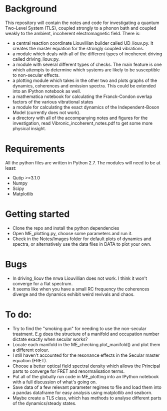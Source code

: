 
# Background

This repository will contain the notes and code for investigating a quantum Two-Level System (TLS), coupled strongly to a phonon bath and coupled weakly to the ambient, incoherent electromagnetic field.
There is:
- a central reaction coordinate Liouvillian builder called UD_liouv.py. It creates the master equation for the strongly coupled vibrations.
- a module which deals with all of the different types of incoherent driving called driving_liouv.py.
- a module with several different types of checks. The main feature is one which attempts to determine which systems are likely to be susceptible to non-secular effects.
- a plotting module which takes in the other two and plots graphs of the dynamics, coherences and emission spectra. This could be extended into an IPython notebook as well.
- a mathematica notebook for calculating the Franck-Condon overlap factors of the various vibrational states
- a module for calculating the exact dynamics of the Independent-Boson Model (currently does not work).
- a directory with all of the accompanying notes and figures for the investigation, read Vibronic_incoherent_notes.pdf to get some more physical insight.

# Requirements

All the python files are written in Python 2.7. The modules will need to be at least:
- Qutip >=3.1.0
- Numpy
- Scipy
- Matplotlib

# Getting started
- Clone the repo and install the python dependencies
- Open ME_plotting.py, choose some parameters and run it.
- Check in the Notes/Images folder for default plots of dynamics and spectra, or alternatively use the data files in DATA to plot your own.

# Bugs
- In driving_liouv the nrwa Liouvillian does not work. I think it won't converge for a flat spectrum.
- It seems like when you have a small RC frequency the coherences diverge and the dynamics exhibit weird revivals and chaos.

# To do:
- Try to find the "smoking gun" for needing to use the non-secular treatment. E.g does the structure of a manifold and occupation number dictate exactly when secular works?
- Locate each manifold in the ME_checking.plot_manifold() and plot them a different colour.
- I still haven't accounted for the resonance effects in the Secular master equation (FRET).
- Choose a better optical field spectral density which allows the Principal parts to converge for FRET and renormalisation terms.
- Put all of the globally run code in ME_plotting into an IPython notebook with a full discussion of what's going on.
- Save data of a few relevant parameter regimes to file and load them into a pandas dataframe for easy analysis using matplotlib and seaborn.
- Maybe create a TLS class, which has methods to analyse different parts of the dynamics/steady states.
